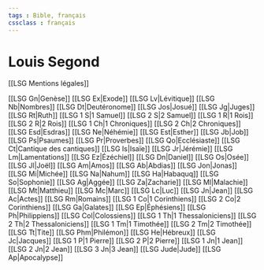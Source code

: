 ```yaml
---
tags : Bible, français
cssclass : français
---
```

# Louis Segond

[[LSG Mentions légales]]

[[LSG Gn|Genèse]]
[[LSG Ex|Exode]]
[[LSG Lv|Lévitique]]
[[LSG Nb|Nombres]]
[[LSG Dt|Deutéronome]]
[[LSG Jos|Josué]]
[[LSG Jg|Juges]]
[[LSG Rt|Ruth]]
[[LSG 1 S|1 Samuel]]
[[LSG 2 S|2 Samuel]]
[[LSG 1 R|1 Rois]]
[[LSG 2 R|2 Rois]]
[[LSG 1 Ch|1 Chroniques]]
[[LSG 2 Ch|2 Chroniques]]
[[LSG Esd|Esdras]]
[[LSG Ne|Néhémie]]
[[LSG Est|Esther]]
[[LSG Jb|Job]]
[[LSG Ps|Psaumes]]
[[LSG Pr|Proverbes]]
[[LSG Qo|Ecclésiaste]]
[[LSG Ct|Cantique des cantiques]]
[[LSG Is|Isaïe]]
[[LSG Jr|Jérémie]]
[[LSG Lm|Lamentations]]
[[LSG Ez|Ézéchiel]]
[[LSG Dn|Daniel]]
[[LSG Os|Osée]]
[[LSG Jl|Joël]]
[[LSG Am|Amos]]
[[LSG Ab|Abdias]]
[[LSG Jon|Jonas]]
[[LSG Mi|Michée]]
[[LSG Na|Nahum]]
[[LSG Ha|Habaquq]]
[[LSG So|Sophonie]]
[[LSG Ag|Aggée]]
[[LSG Za|Zacharie]]
[[LSG Ml|Malachie]]
[[LSG Mt|Matthieu]]
[[LSG Mc|Marc]]
[[LSG Lc|Luc]]
[[LSG Jn|Jean]]
[[LSG Ac|Actes]]
[[LSG Rm|Romains]]
[[LSG 1 Co|1 Corinthiens]]
[[LSG 2 Co|2 Corinthiens]]
[[LSG Ga|Galates]]
[[LSG Ep|Éphésiens]]
[[LSG Ph|Philippiens]]
[[LSG Col|Colossiens]]
[[LSG 1 Th|1 Thessaloniciens]]
[[LSG 2 Th|2 Thessaloniciens]]
[[LSG 1 Tm|1 Timothée]]
[[LSG 2 Tm|2 Timothée]]
[[LSG Tt|Tite]]
[[LSG Phm|Philémon]]
[[LSG He|Hébreux]]
[[LSG Jc|Jacques]]
[[LSG 1 P|1 Pierre]]
[[LSG 2 P|2 Pierre]]
[[LSG 1 Jn|1 Jean]]
[[LSG 2 Jn|2 Jean]]
[[LSG 3 Jn|3 Jean]]
[[LSG Jude|Jude]]
[[LSG Ap|Apocalypse]]
